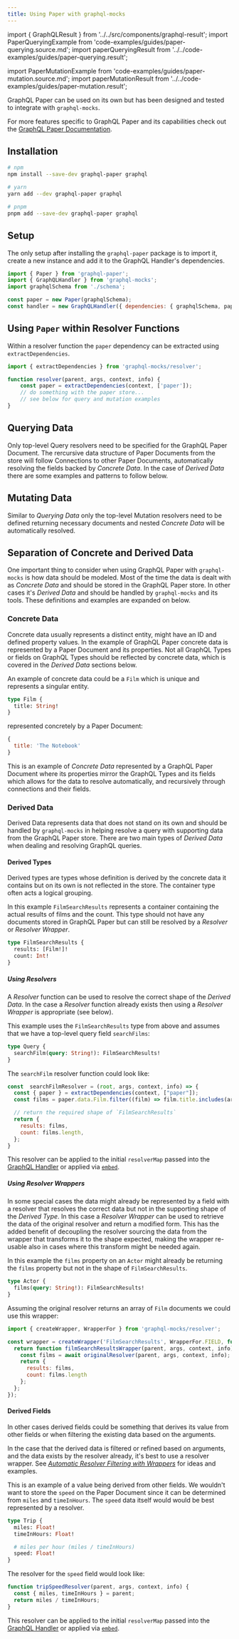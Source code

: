 ```yaml
---
title: Using Paper with graphql-mocks
---
```


import { GraphQLResult } from '../../src/components/graphql-result';
import PaperQueryingExample from 'code-examples/guides/paper-querying.source.md';
import paperQueryingResult from '../../code-examples/guides/paper-querying.result';

import PaperMutationExample from 'code-examples/guides/paper-mutation.source.md';
import paperMutationResult from '../../code-examples/guides/paper-mutation.result';

GraphQL Paper can be used on its own but has been designed and tested to integrate with `graphql-mocks`.

For more features specific to GraphQL Paper and its capabilities check out the [GraphQL Paper Documentation](/docs/paper/introducing-paper).

## Installation

```bash
# npm
npm install --save-dev graphql-paper graphql

# yarn
yarn add --dev graphql-paper graphql

# pnpm
pnpm add --save-dev graphql-paper graphql
```

## Setup

The only setup after installing the `graphql-paper` package is to import it, create a new instance and add it to the GraphQL Handler's dependencies.

```js
import { Paper } from 'graphql-paper';
import { GraphQLHandler } from 'graphql-mocks';
import graphqlSchema from './schema';

const paper = new Paper(graphqlSchema);
const handler = new GraphQLHandler({ dependencies: { graphqlSchema, paper }})
```

## Using `Paper` within Resolver Functions

Within a resolver function the `paper` dependency can be extracted using `extractDependencies`.

```js
import { extractDependencies } from 'graphql-mocks/resolver';

function resolver(parent, args, context, info) {
    const paper = extractDependencies(context, ['paper']);
    // do something with the paper store...
    // see below for query and mutation examples
}
```

## Querying Data

Only top-level Query resolvers need to be specified for the GraphQL Paper Document. The rercursive data structure of Paper Documents from the store will follow Connections to other Paper Documents, automatically resolving the fields backed by *Concrete Data*. In the case of *Derived Data* there are some examples and patterns to follow below.

<PaperQueryingExample />

<GraphQLResult result={paperQueryingResult} />

## Mutating Data

Similar to *Querying Data* only the top-level Mutation resolvers need to be defined returning necessary documents and nested *Concrete Data* will be automatically resolved.

<PaperMutationExample />

<GraphQLResult result={paperMutationResult} />

## Separation of Concrete and Derived Data

One important thing to consider when using GraphQL Paper with `graphql-mocks` is how data should be modeled. Most of the time the data is dealt with as *Concrete Data* and should be stored in the GraphQL Paper store. In other cases it's *Derived Data* and should be handled by `graphql-mocks` and its tools. These definitions and examples are expanded on below.

### Concrete Data

Concrete data usually represents a distinct entity, might have an ID and defined property values. In the example of GraphQL Paper concrete data is represented by a Paper Document and its properties. Not all GraphQL Types or fields on GraphQL Types should be reflected by concrete data, which is covered in the *Derived Data* sections below.

An example of concrete data could be a `Film` which is unique and represents a singular entity.

```graphql
type Film {
  title: String!
}
```

represented concretely by a Paper Document:

```js
{
  title: 'The Notebook'
}
```

This is an example of *Concrete Data* represented by a GraphQL Paper Document where its properties mirror the GraphQL Types and its fields which allows for the data to resolve automatically, and recursively through connections and their fields.

### Derived Data

Derived Data represents data that does not stand on its own and should be handled by `graphql-mocks` in helping resolve a query with supporting data from the GraphQL Paper store. There are two main types of *Derived Data* when dealing and resolving GraphQL queries.

#### Derived Types

Derived types are types whose definition is derived by the concrete data it contains but on its own is not reflected in the store. The container type often acts a logical grouping.

In this example `FilmSearchResults` represents a container containing the actual results of films and the count. This type should not have any documents stored in GraphQL Paper but can still be resolved by a *Resolver* or *Resolver Wrapper*.

```graphql
type FilmSearchResults {
  results: [Film!]!
  count: Int!
}
```

##### Using Resolvers

A *Resolver* function can be used to resolve the correct shape of the *Derived Data*. In the case a *Resolver* function already exists then using a *Resolver Wrapper* is appropriate (see below).

This example uses the `FilmSearchResults` type from above and assumes that we have a top-level query field `searchFilms`:

```graphql
type Query {
  searchFilm(query: String!): FilmSearchResults!
}
```

The `searchFilm` resolver function could look like:

```js
const  searchFilmResolver = (root, args, context, info) => {
  const { paper } = extractDependencies(context, ["paper"]);
  const films = paper.data.Film.filter((film) => film.title.includes(args.query));

  // return the required shape of `FilmSearchResults`
  return {
    results: films,
    count: films.length,
  };
}
```

This resolver can be applied to the initial `resolverMap` passed into the [GraphQL Handler](/docs/handler/introducing-handler) or applied via [`embed`](/docs/resolver-map/managing-resolvers#using-embed).

##### Using Resolver Wrappers

In some special cases the data might already be represented by a field with a resolver that resolves the correct data but not in the supporting shape of the *Derived Type*. In this case a *Resolver Wrapper* can be used to retrieve the data of the original resolver and return a modified form. This has the added benefit of decoupling the resolver sourcing the data from the wrapper that transforms it to the shape expected, making the wrapper re-usable also in cases where this transform might be needed again.

In this example the `films` property on an `Actor` might already be returning the `films` property but not in the shape of `FilmSearchResults`.

```graphql
type Actor {
  films(query: String!): FilmSearchResults!
}
```

Assuming the original resolver returns an array of `Film` documents we could use this wrapper:

```js
import { createWrapper, WrapperFor } from 'graphql-mocks/resolver';

const wrapper = createWrapper('FilmSearchResults', WrapperFor.FIELD, function(originalResolver, wrapperOptions) {
  return function filmSearchResultsWrapper(parent, args, context, info) {
    const films = await originalResolver(parent, args, context, info);
    return {
      results: films,
      count: films.length
    };
  };
});
```

#### Derived Fields

In other cases derived fields could be something that derives its value from other fields or when filtering the existing data based on the arguments.

In the case that the derived data is filtered or refined based on arguments, and the data exists by the resolver already, it's best to use a resolver wrapper. See [*Automatic Resolver Filtering with Wrappers*](/docs/guides/automatic-filtering) for ideas and examples.

This is an example of a value being derived from other fields. We wouldn't want to store the `speed` on the Paper Document since it can be determined from `miles` and `timeInHours`. The `speed` data itself would would be best represented by a resolver.

```graphql
type Trip {
  miles: Float!
  timeInHours: Float!

  # miles per hour (miles / timeInHours)
  speed: Float!
}
```

The resolver for the `speed` field would look like:

```js
function tripSpeedResolver(parent, args, context, info) {
  const { miles, timeInHours } = parent;
  return miles / timeInHours;
}
```

This resolver can be applied to the initial `resolverMap` passed into the [GraphQL Handler](/docs/handler/introducing-handler) or applied via [`embed`](/docs/resolver-map/managing-resolvers#using-embed).
